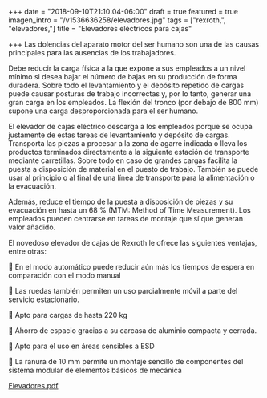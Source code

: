 +++
date = "2018-09-10T21:10:04-06:00"
draft = true
featured = true
imagen_intro = "/v1536636258/elevadores.jpg"
tags = ["rexroth,", "elevadores,"]
title = "Elevadores eléctricos para cajas"

+++
Las dolencias del aparato motor del ser humano son una de las causas principales para las ausencias de los trabajadores.

Debe reducir la carga física a la que expone a sus empleados a un nivel mínimo si desea bajar el número de bajas en su producción de forma duradera. Sobre todo el levantamiento y el depósito repetido de cargas puede causar posturas de trabajo incorrectas y, por lo tanto, generar una gran carga en los empleados. La flexión del tronco (por debajo de 800 mm) supone una carga desproporcionada para el ser humano.

El elevador de cajas eléctrico descarga a los empleados porque se ocupa justamente de estas tareas de levantamiento y depósito de cargas. Transporta las piezas a procesar a la zona de agarre indicada o lleva los productos terminados directamente a la siguiente estación de transporte mediante carretillas. Sobre todo en caso de grandes cargas facilita la puesta a disposición de material en el puesto de trabajo. También se puede usar al principio o al final de una línea de transporte para la alimentación o la evacuación.

Además, reduce el tiempo de la puesta a disposición de piezas y su evacuación en hasta un 68 % (MTM: Method of Time Measurement). Los empleados pueden centrarse en tareas de montaje que sí que generan valor añadido.

El novedoso elevador de cajas de Rexroth le ofrece las siguientes ventajas, entre otras:

􀁦 En el modo automático puede reducir aún más los tiempos de espera en comparación con el modo manual

􀁦 Las ruedas también permiten un uso parcialmente móvil a parte del servicio estacionario.

􀁦 Apto para cargas de hasta 220 kg

􀁦 Ahorro de espacio gracias a su carcasa de aluminio compacta y cerrada.

􀁦 Apto para el uso en áreas sensibles a ESD

􀁦 La ranura de 10 mm permite un montaje sencillo de componentes del sistema modular de elementos básicos de mecánica

[Elevadores.pdf](https://res.cloudinary.com/novatec/v1536636634/elevadores.pdf "elevadores.pdf")